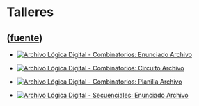 # Talleres
([fuente](https://campus.exactas.uba.ar/course/view.php?id=997&section=6))
---
  - [![Archivo](https://campus.exactas.uba.ar/theme/image.php/magazine/core/1462913092/f/pdf) Lógica Digital - Combinatorios: Enunciado Archivo](https://campus.exactas.uba.ar/mod/resource/view.php?id=53521)

  - [![Archivo](https://campus.exactas.uba.ar/theme/image.php/magazine/core/1462913092/f/markup) Lógica Digital - Combinatorios: Circuito Archivo](https://campus.exactas.uba.ar/mod/resource/view.php?id=53522)

  - [![Archivo](https://campus.exactas.uba.ar/theme/image.php/magazine/core/1462913092/f/pdf) Lógica Digital - Combinatorios: Planilla Archivo](https://campus.exactas.uba.ar/mod/resource/view.php?id=53523)

  - [![Archivo](https://campus.exactas.uba.ar/theme/image.php/magazine/core/1462913092/f/pdf) Lógica Digital - Secuenciales: Enunciado Archivo](https://campus.exactas.uba.ar/mod/resource/view.php?id=53524)

